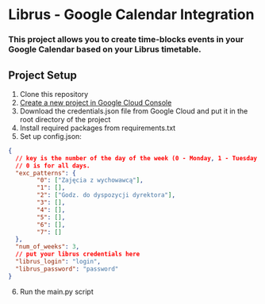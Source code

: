 # Librus - Google Calendar Integration
### This project allows you to create time-blocks events in your Google Calendar based on your Librus timetable.

## Project Setup
1. Clone this repository
2. [Create a new project in Google Cloud Console](https://medium\.com/@ayushbhatnagarmit/supercharge-your-scheduling-automating-google-calendar-with-python-87f752010375)
3. Download the credentials.json file from Google Cloud and put it in the root directory of the project
4. Install required packages from requirements.txt
5. Set up config.json:
```json
{
  // key is the number of the day of the week (0 - Monday, 1 - Tuesday, ..., 6 - Sunday).
  // 0 is for all days.
  "exc_patterns": {
        "0": ["Zajęcia z wychowawcą"],
        "1": [],
        "2": ["Godz. do dyspozycji dyrektora"],
        "3": [],
        "4": [],
        "5": [],
        "6": [],
        "7": []
  },
  "num_of_weeks": 3,
  // put your librus credentials here
  "librus_login": "login",
  "librus_password": "password"
}
```
6. Run the main.py script

